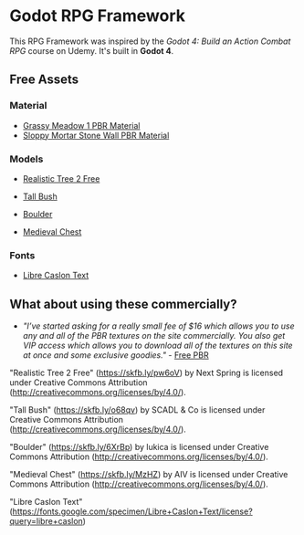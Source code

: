 # Godot RPG Framework

This RPG Framework was inspired by the _Godot 4: Build an Action Combat RPG_ course on Udemy. It's built in **Godot 4**.

## Free Assets

### Material

- [Grassy Meadow 1 PBR Material](https://freepbr.com/product/grassy-meadow1/)
- [Sloppy Mortar Stone Wall PBR Material](https://freepbr.com/product/sloppy-mortar-stone-wall-pbr/)

### Models

- [Realistic Tree 2 Free](https://sketchfab.com/3d-models/realistic-tree-2-free-2cd58e603ae542c78dd9cada46496921)
- [Tall Bush](https://sketchfab.com/3d-models/tall-bush-acc6c43913864ace8d5942d65417ab35)
- [Boulder](https://sketchfab.com/3d-models/boulder-640b7dde18404a36807acacf96d59200)

- [Medieval Chest](https://sketchfab.com/3d-models/medieval-chest-037b03a3e0274279be4b93b7c7cedf01)

### Fonts

- [Libre Caslon Text](https://fonts.google.com/specimen/Libre+Caslon+Text?query=libre+caslon)

## What about using these commercially?

- _"I’ve started asking for a really small fee of $16 which allows you to use any and all of the PBR textures on the site commercially. You also get VIP access which allows you to download all of the textures on this site at once and some exclusive goodies."_ - [Free PBR](https://freepbr.com/)

"Realistic Tree 2 Free" (https://skfb.ly/pw6oV) by Next Spring is licensed under Creative Commons Attribution (http://creativecommons.org/licenses/by/4.0/).

"Tall Bush" (https://skfb.ly/o68qv) by SCADL & Co is licensed under Creative Commons Attribution (http://creativecommons.org/licenses/by/4.0/).

"Boulder" (https://skfb.ly/6XrBp) by lukica is licensed under Creative Commons Attribution (http://creativecommons.org/licenses/by/4.0/).

"Medieval Chest" (https://skfb.ly/MzHZ) by AIV is licensed under Creative Commons Attribution (http://creativecommons.org/licenses/by/4.0/).

"Libre Caslon Text" (https://fonts.google.com/specimen/Libre+Caslon+Text/license?query=libre+caslon)
